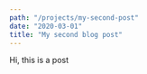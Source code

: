 ```yaml
---
path: "/projects/my-second-post"
date: "2020-03-01"
title: "My second blog post"
---
```


Hi, this is a post
